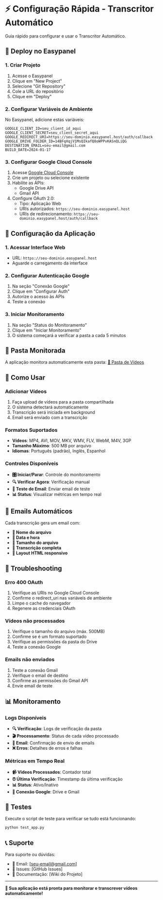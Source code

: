 # ⚡ Configuração Rápida - Transcritor Automático

Guia rápido para configurar e usar o Transcritor Automático.

## 🚀 Deploy no Easypanel

### 1. Criar Projeto
1. Acesse o Easypanel
2. Clique em "New Project"
3. Selecione "Git Repository"
4. Cole a URL do repositório
5. Clique em "Deploy"

### 2. Configurar Variáveis de Ambiente

No Easypanel, adicione estas variáveis:

```env
GOOGLE_CLIENT_ID=seu_client_id_aqui
GOOGLE_CLIENT_SECRET=seu_client_secret_aqui
GOOGLE_REDIRECT_URI=https://seu-dominio.easypanel.host/auth/callback
GOOGLE_DRIVE_FOLDER_ID=14BFqXqjV1MsQIkafQ8oWPPvKASnQLiQG
DESTINATION_EMAIL=seu-email@gmail.com
BUILD_DATE=2024-01-17
```

### 3. Configurar Google Cloud Console

1. Acesse [Google Cloud Console](https://console.cloud.google.com/)
2. Crie um projeto ou selecione existente
3. Habilite as APIs:
   - Google Drive API
   - Gmail API
4. Configure OAuth 2.0:
   - Tipo: Aplicação Web
   - URIs autorizados: `https://seu-dominio.easypanel.host`
   - URIs de redirecionamento: `https://seu-dominio.easypanel.host/auth/callback`

## 🔧 Configuração da Aplicação

### 1. Acessar Interface Web
- URL: `https://seu-dominio.easypanel.host`
- Aguarde o carregamento da interface

### 2. Configurar Autenticação Google
1. Na seção "Conexão Google"
2. Clique em "Configurar Auth"
3. Autorize o acesso às APIs
4. Teste a conexão

### 3. Iniciar Monitoramento
1. Na seção "Status do Monitoramento"
2. Clique em "Iniciar Monitoramento"
3. O sistema começará a verificar a pasta a cada 5 minutos

## 📁 Pasta Monitorada

A aplicação monitora automaticamente esta pasta:
[📁 Pasta de Vídeos](https://drive.google.com/drive/folders/14BFqXqjV1MsQIkafQ8oWPPvKASnQLiQG?usp=sharing)

## 🎯 Como Usar

### Adicionar Vídeos
1. Faça upload de vídeos para a pasta compartilhada
2. O sistema detectará automaticamente
3. Transcrição será iniciada em background
4. Email será enviado com a transcrição

### Formatos Suportados
- **Vídeos**: MP4, AVI, MOV, MKV, WMV, FLV, WebM, M4V, 3GP
- **Tamanho Máximo**: 500 MB por arquivo
- **Idiomas**: Português (padrão), Inglês, Espanhol

### Controles Disponíveis
- **🎛️ Iniciar/Parar**: Controle do monitoramento
- **🔍 Verificar Agora**: Verificação manual
- **📧 Teste de Email**: Enviar email de teste
- **📊 Status**: Visualizar métricas em tempo real

## 📧 Emails Automáticos

Cada transcrição gera um email com:
- **📁 Nome do arquivo**
- **📅 Data e hora**
- **📏 Tamanho do arquivo**
- **📝 Transcrição completa**
- **🎨 Layout HTML responsivo**

## 🚨 Troubleshooting

### Erro 400 OAuth
1. Verifique as URIs no Google Cloud Console
2. Confirme o redirect_uri nas variáveis de ambiente
3. Limpe o cache do navegador
4. Regenere as credenciais OAuth

### Vídeos não processados
1. Verifique o tamanho do arquivo (máx. 500MB)
2. Confirme se é um formato suportado
3. Verifique as permissões da pasta do Drive
4. Teste a conexão Google

### Emails não enviados
1. Teste a conexão Gmail
2. Verifique o email de destino
3. Confirme as permissões do Gmail API
4. Envie email de teste

## 📊 Monitoramento

### Logs Disponíveis
- **🔍 Verificação**: Logs de verificação da pasta
- **🎬 Processamento**: Status de cada vídeo processado
- **📧 Email**: Confirmação de envio de emails
- **❌ Erros**: Detalhes de erros e falhas

### Métricas em Tempo Real
- **📹 Vídeos Processados**: Contador total
- **⏰ Última Verificação**: Timestamp da última verificação
- **📊 Status**: Ativo/Inativo
- **📧 Conexão Google**: Drive e Gmail

## 🧪 Testes

Execute o script de teste para verificar se tudo está funcionando:

```bash
python test_app.py
```

## 📞 Suporte

Para suporte ou dúvidas:
- 📧 Email: [seu-email@gmail.com]
- 🐛 Issues: [GitHub Issues]
- 📖 Documentação: [Wiki do Projeto]

---

**🎉 Sua aplicação está pronta para monitorar e transcrever vídeos automaticamente!** 